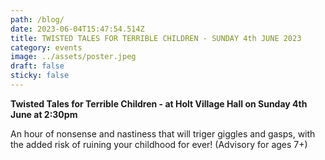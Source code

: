 ```yaml
---
path: /blog/
date: 2023-06-04T15:47:54.514Z
title: TWISTED TALES FOR TERRIBLE CHILDREN - SUNDAY 4th JUNE 2023
category: events
image: ../assets/poster.jpeg
draft: false
sticky: false
---
```

**Twisted Tales for Terrible Children - at Holt Village Hall on Sunday 4th June at 2:30pm**



An hour of nonsense and nastiness that will triger giggles and gasps, with the added risk of ruining your childhood for ever!  (Advisory for ages 7+)